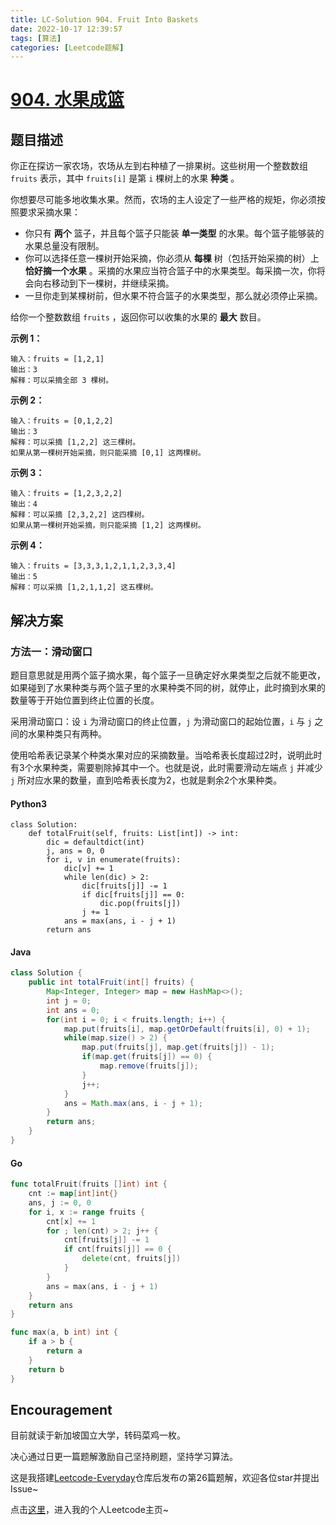 ```yaml
---
title: LC-Solution 904. Fruit Into Baskets
date: 2022-10-17 12:39:57
tags: [算法]
categories: [Leetcode题解]
---
```


# [904. 水果成篮](https://leetcode.cn/problems/fruit-into-baskets/)

## 题目描述

你正在探访一家农场，农场从左到右种植了一排果树。这些树用一个整数数组 `fruits` 表示，其中 `fruits[i]` 是第 `i` 棵树上的水果 **种类** 。

你想要尽可能多地收集水果。然而，农场的主人设定了一些严格的规矩，你必须按照要求采摘水果：

-   你只有 **两个** 篮子，并且每个篮子只能装 **单一类型** 的水果。每个篮子能够装的水果总量没有限制。
-   你可以选择任意一棵树开始采摘，你必须从 **每棵** 树（包括开始采摘的树）上 **恰好摘一个水果** 。采摘的水果应当符合篮子中的水果类型。每采摘一次，你将会向右移动到下一棵树，并继续采摘。
-   一旦你走到某棵树前，但水果不符合篮子的水果类型，那么就必须停止采摘。

给你一个整数数组 `fruits` ，返回你可以收集的水果的 **最大** 数目。

**示例 1：**

```
输入：fruits = [1,2,1]
输出：3
解释：可以采摘全部 3 棵树。
```

**示例 2：**

```
输入：fruits = [0,1,2,2]
输出：3
解释：可以采摘 [1,2,2] 这三棵树。
如果从第一棵树开始采摘，则只能采摘 [0,1] 这两棵树。
```

**示例 3：**

```
输入：fruits = [1,2,3,2,2]
输出：4
解释：可以采摘 [2,3,2,2] 这四棵树。
如果从第一棵树开始采摘，则只能采摘 [1,2] 这两棵树。
```

**示例 4：**

```
输入：fruits = [3,3,3,1,2,1,1,2,3,3,4]
输出：5
解释：可以采摘 [1,2,1,1,2] 这五棵树。
```

## 解决方案

### 方法一：滑动窗口

题目意思就是用两个篮子摘水果，每个篮子一旦确定好水果类型之后就不能更改，如果碰到了水果种类与两个篮子里的水果种类不同的树，就停止，此时摘到水果的数量等于开始位置到终止位置的长度。

采用滑动窗口：设 `i` 为滑动窗口的终止位置，`j` 为滑动窗口的起始位置，`i` 与 `j` 之间的水果种类只有两种。

使用哈希表记录某个种类水果对应的采摘数量。当哈希表长度超过2时，说明此时有3个水果种类，需要剔除掉其中一个。也就是说，此时需要滑动左端点 `j` 并减少 `j` 所对应水果的数量，直到哈希表长度为2，也就是剩余2个水果种类。

#### Python3

```python3
class Solution:
    def totalFruit(self, fruits: List[int]) -> int:
        dic = defaultdict(int)
        j, ans = 0, 0
        for i, v in enumerate(fruits):
            dic[v] += 1
            while len(dic) > 2:
                dic[fruits[j]] -= 1
                if dic[fruits[j]] == 0:
                    dic.pop(fruits[j])
                j += 1
            ans = max(ans, i - j + 1)
        return ans
```

#### Java

```java
class Solution {
    public int totalFruit(int[] fruits) {
        Map<Integer, Integer> map = new HashMap<>();
        int j = 0;
        int ans = 0;
        for(int i = 0; i < fruits.length; i++) {
            map.put(fruits[i], map.getOrDefault(fruits[i], 0) + 1);
            while(map.size() > 2) {
                map.put(fruits[j], map.get(fruits[j]) - 1);
                if(map.get(fruits[j]) == 0) {
                    map.remove(fruits[j]);
                }
                j++;
            }
            ans = Math.max(ans, i - j + 1);
        }
        return ans;
    }
}
```

#### Go

```go
func totalFruit(fruits []int) int {
    cnt := map[int]int{}
    ans, j := 0, 0
    for i, x := range fruits {
        cnt[x] += 1
        for ; len(cnt) > 2; j++ {
            cnt[fruits[j]] -= 1
            if cnt[fruits[j]] == 0 {
                delete(cnt, fruits[j])
            }
        }
        ans = max(ans, i - j + 1)
    }
    return ans
}

func max(a, b int) int {
    if a > b {
        return a 
    }
    return b
}
```

## Encouragement

目前就读于新加坡国立大学，转码菜鸡一枚。

决心通过日更一篇题解激励自己坚持刷题，坚持学习算法。

这是我搭建[Leetcode-Everyday](https://github.com/ltyzzzxxx/Leetcode-Everyday)仓库后发布の第26篇题解，欢迎各位star并提出Issue~

点击[这里](https://leetcode.cn/u/ltyzzz/)，进入我的个人Leetcode主页~
